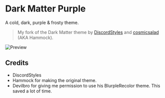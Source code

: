 # Dark Matter Purple
A cold, dark, purple & frosty theme.
> My fork of the  Dark Matter theme by [DiscordStyles](https://github.com/DiscordStyles/DarkMatter) and [cosmicsalad](http://github.com/cosmicsalad/) (AKA Hammock).

![Preview](https://i.imgur.com/xSG96qa.png)

## Credits
* DiscordStyles
* Hammock for making the original theme.
* Devilbro for giving me permission to use his BlurpleRecolor theme. This saved a lot of time.
